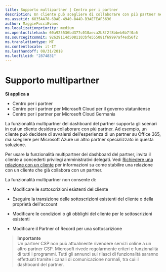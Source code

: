 ```yaml
---
title: Supporto multipartner | Centro per i partner
description: Un cliente può scegliere di collaborare con più partner nel programma Cloud Solution Provider specializzati in servizi diversi.
ms.assetid: 6835AA78-6DAE-4940-844D-B3AEFEAF3630
author: MaggiePucciEvans
ms.localizationpriority: medium
ms.openlocfilehash: 60a925536bd377c010aeca2b8f2f8bbeb6b7f0a6
ms.sourcegitcommit: 92629114d5081103bfe555081f69997af4ed56f2
ms.translationtype: MT
ms.contentlocale: it-IT
ms.lasthandoff: 08/31/2018
ms.locfileid: "2874831"
---
```

# <a name="multi-partner-support"></a>Supporto multipartner

**Si applica a**

-  Centro per i partner
-  Centro per i partner per Microsoft Cloud per il governo statunitense
-  Centro per i partner per Microsoft Cloud Germania

La funzionalità multipartner del dashboard del partner supporta gli scenari in cui un cliente desidera collaborare con più partner. Ad esempio, un cliente può decidere di avvalersi dell'esperienza di un partner su Office 365, ma scegliere per Microsoft Azure un altro partner specializzato in questa soluzione.

Per usare la funzionalità multipartner del dashboard del partner, invita il cliente a concederti privilegi amministrativi delegati. Vedi [Richiedere una relazione con un cliente](request-a-relationship-with-a-customer.md) per informazioni su come stabilire una relazione con un cliente che già collabora con un partner.

La funzionalità multipartner non consente di:

-   Modificare le sottoscrizioni esistenti del cliente

-   Eseguire la transizione delle sottoscrizioni esistenti del cliente o della proprietà dell'account

-   Modificare le condizioni o gli obblighi del cliente per le sottoscrizioni esistenti

-   Modificare il Partner of Record per una sottoscrizione

>**Importante**<br>
Un partner CSP non può attualmente rivendere servizi online a un altro partner CSP. Microsoft rivede regolarmente criteri e funzionalità di tutti i programmi. Tutti gli annunci sui rilasci di funzionalità saranno effettuati tramite i canali di comunicazione normali, tra cui il dashboard del partner.  

 






